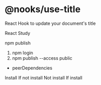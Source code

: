# @nooks/use-title

React Hook to update your document's title

React Study

npm publish

1. npm login
2. npm publish --access public

- peerDependencies

Install If not install
Not install If install
